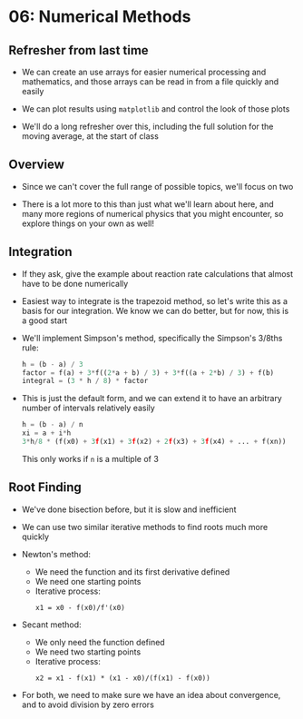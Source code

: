 06: Numerical Methods
================================================================================

Refresher from last time
--------------------------------------------------------------------------------

- We can create an use arrays for easier numerical processing and mathematics,
  and those arrays can be read in from a file quickly and easily

- We can plot results using `matplotlib` and control the look of those plots

- We'll do a long refresher over this, including the full solution for the
  moving average, at the start of class


Overview
--------------------------------------------------------------------------------

- Since we can't cover the full range of possible topics, we'll focus on two

- There is a lot more to this than just what we'll learn about here, and many
  more regions of numerical physics that you might encounter, so explore things
  on your own as well!


Integration
--------------------------------------------------------------------------------

- If they ask, give the example about reaction rate calculations that almost
  have to be done numerically

- Easiest way to integrate is the trapezoid method, so let's write this as a
  basis for our integration. We know we can do better, but for now, this is
  a good start

- We'll implement Simpson's method, specifically the Simpson's 3/8ths rule:
  ```python
  h = (b - a) / 3
  factor = f(a) + 3*f((2*a + b) / 3) + 3*f((a + 2*b) / 3) + f(b)
  integral = (3 * h / 8) * factor
  ```

- This is just the default form, and we can extend it to have an arbitrary
  number of intervals relatively easily
  ```python
  h = (b - a) / n
  xi = a + i*h
  3*h/8 * (f(x0) + 3f(x1) + 3f(x2) + 2f(x3) + 3f(x4) + ... + f(xn))
  ```
  This only works if `n` is a multiple of 3


Root Finding
--------------------------------------------------------------------------------

- We've done bisection before, but it is slow and inefficient

- We can use two similar iterative methods to find roots much more quickly

- Newton's method:
  - We need the function and its first derivative defined
  - We need one starting points
  - Iterative process:
    ```
    x1 = x0 - f(x0)/f'(x0)
    ```

- Secant method:
  - We only need the function defined
  - We need two starting points
  - Iterative process:
    ```
    x2 = x1 - f(x1) * (x1 - x0)/(f(x1) - f(x0))
    ```

- For both, we need to make sure we have an idea about convergence, and to avoid
  division by zero errors
